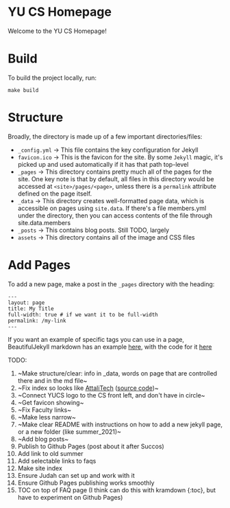 # YU CS Homepage
Welcome to the YU CS Homepage!

# Build
To build the project locally, run:
```
make build
```

# Structure
Broadly, the directory is made up of a few important directories/files:
- `_config.yml` &rarr; This file contains the key configuration for Jekyll
- `favicon.ico` &rarr; This is the favicon for the site. By some `Jekyll` magic, it's picked up and used automatically if it has that path top-level
- `_pages` &rarr; This directory contains pretty much all of the pages for the site. One key note is that by default, all files in this directory would be accessed at `<site>/pages/<page>`, unless there is a `permalink` attribute defined on the page itself.
- `_data` &rarr; This directory creates well-formatted page data, which is accessible on pages using `site.data`. If there's a file members.yml under the directory, then you can access contents of the file through site.data.members
- `_posts` &rarr; This contains blog posts. Still TODO, largely
- `assets` &rarr; This directory contains all of the image and CSS files

# Add Pages
To add a new page, make a post in the `_pages` directory with the heading:
```
---
layout: page
title: My Title
full-width: true # if we want it to be full-width
permalink: /my-link
---
```

If you want an example of specific tags you can use in a page, BeautifulJekyll markdown has an example [here](https://beautifuljekyll.com/2020-02-28-test-markdown/), with the code for it [here](https://raw.githubusercontent.com/daattali/beautiful-jekyll/master/_posts/2020-02-28-test-markdown.md)


TODO:
1. ~Make structure/clear: info in _data, words on page that are controlled there and in the md file~
2. ~Fix index so looks like [AttaliTech](https://attalitech.com) ([source code](https://github.com/daattali/attalitech))~
3. ~Connect YUCS logo to the CS front left, and don't have in circle~
4. ~Get favicon showing~
5. ~Fix Faculty links~
6. ~Make less narrow~
7. ~Make clear README with instructions on how to add a new jekyll page, or a new folder (like summer_2021)~
8.  ~Add blog posts~
9.  Publish to Github Pages (post about it after Succos)
10. Add link to old summer
11. Add selectable links to faqs
12. Make site index
13. Ensure Judah can set up and work with it
14. Ensure Github Pages publishing works smoothly
15. TOC on top of FAQ page (I think can do this with kramdown {:toc}, but have to experiment on Github Pages)
